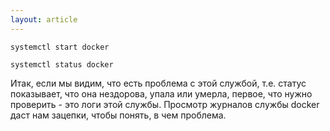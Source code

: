 ```yaml
---
layout: article
---
```

```
systemctl start docker
```

```
systemctl status docker
```

Итак, если мы видим, что есть проблема с этой службой, т.е. статус показывает, что она нездорова, упала или умерла, первое, что нужно проверить - это логи этой службы. Просмотр журналов службы docker даст нам зацепки, чтобы понять, в чем проблема.
